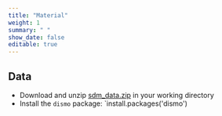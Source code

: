 ```yaml
---
title: "Material"
weight: 1
summary: " "
show_date: false
editable: true
---
```


## Data

* Download and unzip [sdm_data.zip](/data/sdm_data.zip) in your working directory
* Install the `dismo` package: `install.packages('dismo')